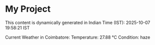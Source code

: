 # My Project

This content is dynamically generated in Indian Time (IST): 2025-10-07 19:58:21 IST


Current Weather in Coimbatore:
Temperature: 27.88 °C
Condition: haze
